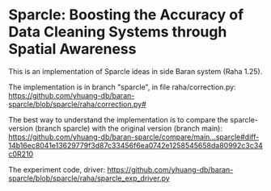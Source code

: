 # Sparcle: Boosting the Accuracy of Data Cleaning Systems through Spatial Awareness

This is an implementation of Sparcle ideas in side Baran system (Raha 1.25). 

The implementation is in branch "sparcle", in file raha/correction.py: https://github.com/yhuang-db/baran-sparcle/blob/sparcle/raha/correction.py#

The best way to understand the implementation is to compare the sparcle-version (branch sparcle) with the original version (branch main): https://github.com/yhuang-db/baran-sparcle/compare/main...sparcle#diff-14b16ec8041e13629779f3d87c33456f6ea0742e1258545658da80992c3c34c0R210

The experiment code, driver: https://github.com/yhuang-db/baran-sparcle/blob/sparcle/raha/sparcle_exp_driver.py
